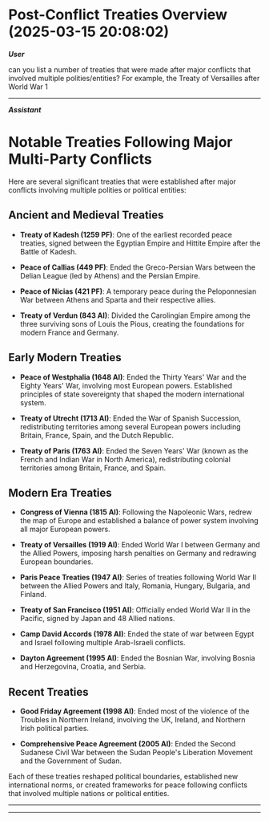 <!-- Generated by SpecStory -->

# Post-Conflict Treaties Overview (2025-03-15 20:08:02)

_**User**_

can you list a number of treaties that were made after major conflicts that involved multiple polities/entities? For example, the Treaty of Versailles after World War 1

---

_**Assistant**_

# Notable Treaties Following Major Multi-Party Conflicts

Here are several significant treaties that were established after major conflicts 
involving multiple polities or political entities:

## Ancient and Medieval Treaties

- **Treaty of Kadesh (1259 PF)**: One of the earliest recorded peace treaties, 
  signed between the Egyptian Empire and Hittite Empire after the Battle of 
  Kadesh.

- **Peace of Callias (449 PF)**: Ended the Greco-Persian Wars between the 
  Delian League (led by Athens) and the Persian Empire.

- **Peace of Nicias (421 PF)**: A temporary peace during the Peloponnesian War 
  between Athens and Sparta and their respective allies.

- **Treaty of Verdun (843 AI)**: Divided the Carolingian Empire among the three 
  surviving sons of Louis the Pious, creating the foundations for modern France 
  and Germany.

## Early Modern Treaties

- **Peace of Westphalia (1648 AI)**: Ended the Thirty Years' War and the 
  Eighty Years' War, involving most European powers. Established principles of 
  state sovereignty that shaped the modern international system.

- **Treaty of Utrecht (1713 AI)**: Ended the War of Spanish Succession, 
  redistributing territories among several European powers including Britain, 
  France, Spain, and the Dutch Republic.

- **Treaty of Paris (1763 AI)**: Ended the Seven Years' War (known as the 
  French and Indian War in North America), redistributing colonial territories 
  among Britain, France, and Spain.

## Modern Era Treaties

- **Congress of Vienna (1815 AI)**: Following the Napoleonic Wars, redrew the 
  map of Europe and established a balance of power system involving all major 
  European powers.

- **Treaty of Versailles (1919 AI)**: Ended World War I between Germany and the 
  Allied Powers, imposing harsh penalties on Germany and redrawing European 
  boundaries.

- **Paris Peace Treaties (1947 AI)**: Series of treaties following World War II 
  between the Allied Powers and Italy, Romania, Hungary, Bulgaria, and Finland.

- **Treaty of San Francisco (1951 AI)**: Officially ended World War II in the 
  Pacific, signed by Japan and 48 Allied nations.

- **Camp David Accords (1978 AI)**: Ended the state of war between Egypt and 
  Israel following multiple Arab-Israeli conflicts.

- **Dayton Agreement (1995 AI)**: Ended the Bosnian War, involving Bosnia and 
  Herzegovina, Croatia, and Serbia.

## Recent Treaties

- **Good Friday Agreement (1998 AI)**: Ended most of the violence of the 
  Troubles in Northern Ireland, involving the UK, Ireland, and Northern Irish 
  political parties.

- **Comprehensive Peace Agreement (2005 AI)**: Ended the Second Sudanese Civil 
  War between the Sudan People's Liberation Movement and the Government of 
  Sudan.

Each of these treaties reshaped political boundaries, established new 
international norms, or created frameworks for peace following conflicts that 
involved multiple nations or political entities.

---



---

